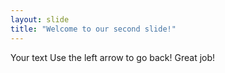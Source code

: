 ```yaml
---
layout: slide
title: "Welcome to our second slide!"
---
```

Your text
Use the left arrow to go back!
Great job!
